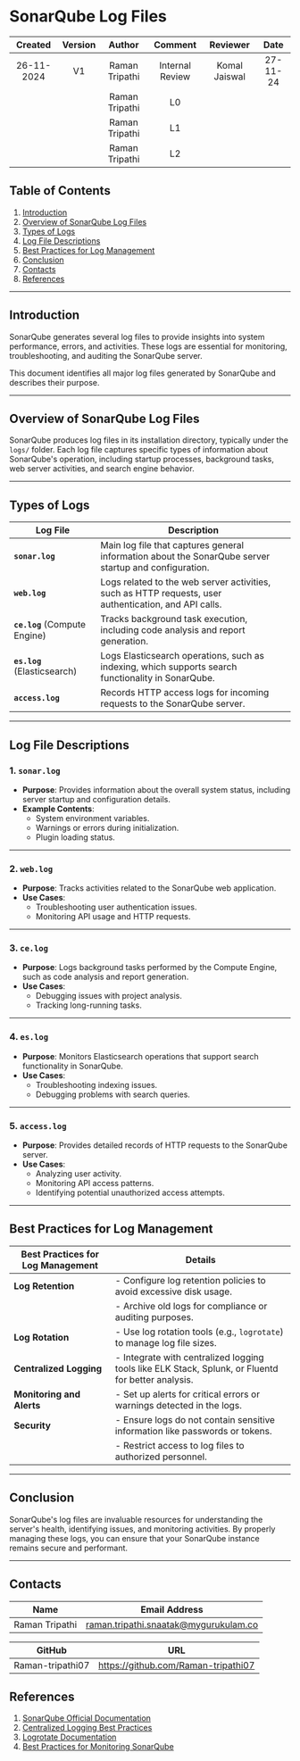 # SonarQube Log Files

| Created     |    Version   | Author | Comment | Reviewer | Date |
|:------------------:|:-------------:|:-------------:|:-------------:|:------------------:|:--------:|
| 26-11-2024   | V1   | Raman Tripathi | Internal Review | Komal Jaiswal | 27-11-24 |
|   |   | Raman Tripathi | L0 |  |  |
|  |  | Raman Tripathi | L1  |  |
| |  |  Raman Tripathi | L2  |  |

## Table of Contents

1. [Introduction](#introduction)  
2. [Overview of SonarQube Log Files](#overview-of-sonarqube-log-files)  
3. [Types of Logs](#types-of-logs)  
4. [Log File Descriptions](#log-file-descriptions)  
5. [Best Practices for Log Management](#best-practices-for-log-management)  
6. [Conclusion](#conclusion)
7. [Contacts](#contacts) 
8. [References](#references)

---

## Introduction

SonarQube generates several log files to provide insights into system performance, errors, and activities. These logs are essential for monitoring, troubleshooting, and auditing the SonarQube server.

This document identifies all major log files generated by SonarQube and describes their purpose.

---

## Overview of SonarQube Log Files

SonarQube produces log files in its installation directory, typically under the `logs/` folder. Each log file captures specific types of information about SonarQube's operation, including startup processes, background tasks, web server activities, and search engine behavior.

---

## Types of Logs

| **Log File**             | **Description**                                                                 |
|---------------------------|---------------------------------------------------------------------------------|
| **`sonar.log`**           | Main log file that captures general information about the SonarQube server startup and configuration. |
| **`web.log`**             | Logs related to the web server activities, such as HTTP requests, user authentication, and API calls. |
| **`ce.log`** (Compute Engine) | Tracks background task execution, including code analysis and report generation.                 |
| **`es.log`** (Elasticsearch) | Logs Elasticsearch operations, such as indexing, which supports search functionality in SonarQube. |
| **`access.log`**          | Records HTTP access logs for incoming requests to the SonarQube server.                            |

---

## Log File Descriptions

### 1. **`sonar.log`**  
- **Purpose**: Provides information about the overall system status, including server startup and configuration details.  
- **Example Contents**:  
  - System environment variables.  
  - Warnings or errors during initialization.  
  - Plugin loading status.  

---

### 2. **`web.log`**  
- **Purpose**: Tracks activities related to the SonarQube web application.  
- **Use Cases**:  
  - Troubleshooting user authentication issues.  
  - Monitoring API usage and HTTP requests.  

---

### 3. **`ce.log`**  
- **Purpose**: Logs background tasks performed by the Compute Engine, such as code analysis and report generation.  
- **Use Cases**:  
  - Debugging issues with project analysis.  
  - Tracking long-running tasks.  

---

### 4. **`es.log`**  
- **Purpose**: Monitors Elasticsearch operations that support search functionality in SonarQube.  
- **Use Cases**:  
  - Troubleshooting indexing issues.  
  - Debugging problems with search queries.  

---

### 5. **`access.log`**  
- **Purpose**: Provides detailed records of HTTP requests to the SonarQube server.  
- **Use Cases**:  
  - Analyzing user activity.  
  - Monitoring API access patterns.  
  - Identifying potential unauthorized access attempts.  

---

## Best Practices for Log Management

| **Best Practices for Log Management** | **Details**                                                                 |
|---------------------------------------|-----------------------------------------------------------------------------|
| **Log Retention**                     | - Configure log retention policies to avoid excessive disk usage.           |
|                                       | - Archive old logs for compliance or auditing purposes.                     |
| **Log Rotation**                      | - Use log rotation tools (e.g., `logrotate`) to manage log file sizes.      |
| **Centralized Logging**               | - Integrate with centralized logging tools like ELK Stack, Splunk, or Fluentd for better analysis. |
| **Monitoring and Alerts**             | - Set up alerts for critical errors or warnings detected in the logs.       |
| **Security**                          | - Ensure logs do not contain sensitive information like passwords or tokens.|
|                                       | - Restrict access to log files to authorized personnel.                     |  

---

## Conclusion

SonarQube's log files are invaluable resources for understanding the server's health, identifying issues, and monitoring activities. By properly managing these logs, you can ensure that your SonarQube instance remains secure and performant.

---

## Contacts

| Name| Email Address      |
|-----|--------------------------|
| Raman Tripathi | raman.tripathi.snaatak@mygurukulam.co |

| GitHub | URL |
|----------|---------|
|  Raman-tripathi07  |  https://github.com/Raman-tripathi07 |


## References

1. [SonarQube Official Documentation](https://docs.sonarqube.org/)  
2. [Centralized Logging Best Practices](https://www.elastic.co/what-is/elk-stack)  
3. [Logrotate Documentation](https://linux.die.net/man/8/logrotate)  
4. [Best Practices for Monitoring SonarQube](https://www.sonarsource.com/)  

